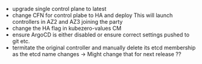 - upgrade single control plane to latest
- change CFN for control plabe to HA and deploy
  This will launch controllers in AZ2 and AZ3 joining the party
- change the HA flag in kubezero-values CM
- ensure ArgoCD is either disabled or ensure correct settings pushed to git etc.
- termitate the original controller and manually delete its etcd membership as the etcd name changes -> Might change that for next release ??
